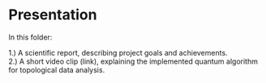 # Presentation

In this folder:

1.) A scientific report, describing project goals and achievements.  
2.) A short video clip (link), explaining the implemented quantum algorithm for topological data analysis.